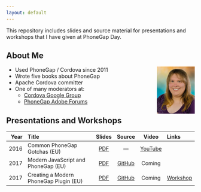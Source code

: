```yaml
---
layout: default
---
```


This repository includes slides and source material for presentations and workshops that I have given at PhoneGap Day.

## About Me

<img style="float: right; width: 20%" src="./assets/img/portrait.jpg">

* Used PhoneGap / Cordova since 2011
* Wrote five books about PhoneGap
* Apache Cordova committer
* One of many moderators at:
    * [Cordova Google Group](https://groups.google.com/forum/#!forum/phonegap)
    * [PhoneGap Adobe Forums](http://forums.adobe.com/community/phonegap)

## Presentations and Workshops

 Year | Title                                  | Slides  | Source  |    Video    | Links
-----:|:---------------------------------------|:-------:|:-------:|:-----------:|:-----
 2016 | Common PhoneGap Gotchas (EU)           | [PDF]() | &mdash; | [YouTube]() |
 2017 | Modern JavaScript and PhoneGap (EU)    | [PDF](https://github.com/kerrishotts/pgday/raw/master/2017/modern-javascript-and-phonegap/presentation.pdf) | [GitHub](https://github.com/kerrishotts/pgday/tree/master/2017/modern-javascript-and-phonegap) | Coming |
 2017 | Creating a Modern PhoneGap Plugin (EU) | [PDF](https://github.com/kerrishotts/pgday/raw/master/2017/creating-a-modern-phonegap-plugin/presentation.pdf) | [GitHub](https://github.com/kerrishotts/pgday/tree/master/2017/creating-a-modern-phonegap-plugin) | Coming | [Workshop](./workshops/2017/campp)